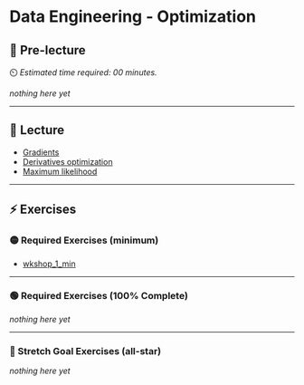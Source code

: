 # Data Engineering - Optimization

## 🦊 Pre-lecture

⏲️ _Estimated time required: 00 minutes._

_nothing here yet_

---

## 🦉 Lecture

- [Gradients](_lecture/lec_1_gradients.ipynb)
- [Derivatives optimization](_lecture/lec_2_derivatives_optimization.ipynb)
- [Maximum likelihood](_lecture/lec_3_maximum_likelihood.ipynb)

---

## ⚡ Exercises

### 🟡 Required Exercises (minimum)


- [wkshop_1_min](_workshop/wkshop_1_min.ipynb)

---

### 🟢 Required Exercises (100% Complete)

_nothing here yet_

---

### 🤯 Stretch Goal Exercises (all-star)

_nothing here yet_
